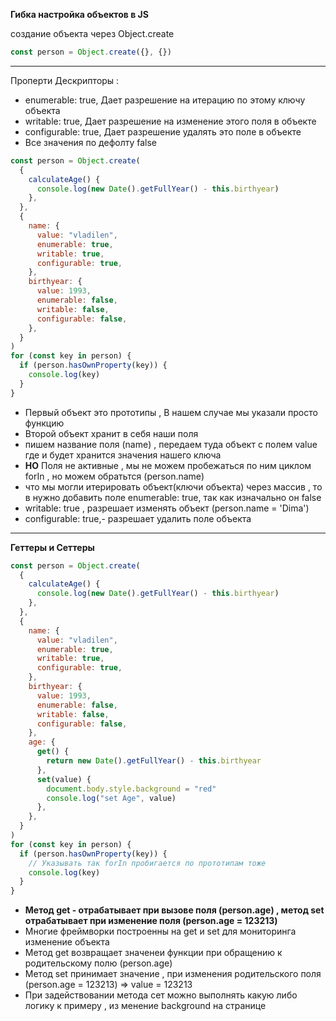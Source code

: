 **Гибка настройка объектов в JS**

создание объекта через Object.create

```javascript
const person = Object.create({}, {})
```

---

Проперти Дескрипторы :

- enumerable: true, Дает разрешение на итерацию по этому ключу объекта
- writable: true, Дает разрешение на изменение этого поля в объекте
- configurable: true, Дает разрешение удалять это поле в объекте
- Все значения по дефолту false

```javascript
const person = Object.create(
  {
    calculateAge() {
      console.log(new Date().getFullYear() - this.birthyear)
    },
  },
  {
    name: {
      value: "vladilen",
      enumerable: true,
      writable: true,
      configurable: true,
    },
    birthyear: {
      value: 1993,
      enumerable: false,
      writable: false,
      configurable: false,
    },
  }
)
for (const key in person) {
  if (person.hasOwnProperty(key)) {
    console.log(key)
  }
}
```

- Первый объект это прототипы , В нашем случае мы указали просто функцию
- Второй объект хранит в себя наши поля
- пишем название поля (name) , передаем туда объект с полем value где и будет хранится значения нашего ключа
- **НО** Поля не активные , мы не можем пробежаться по ним циклом forIn , но можем обратьтся (person.name)
- что мы могли итерировать объект(ключи объекта) через массив , то в нужно добавить поле enumerable: true, так как изначально он false
- writable: true , разрешает изменять объект (person.name = 'Dima')
- configurable: true,- разрешает удалить поле объекта

---

**Геттеры и Сеттеры**

```javascript
const person = Object.create(
  {
    calculateAge() {
      console.log(new Date().getFullYear() - this.birthyear)
    },
  },
  {
    name: {
      value: "vladilen",
      enumerable: true,
      writable: true,
      configurable: true,
    },
    birthyear: {
      value: 1993,
      enumerable: false,
      writable: false,
      configurable: false,
    },
    age: {
      get() {
        return new Date().getFullYear() - this.birthyear
      },
      set(value) {
        document.body.style.background = "red"
        console.log("set Age", value)
      },
    },
  }
)
for (const key in person) {
  if (person.hasOwnProperty(key)) {
    // Указывать так forIn пробигается по прототипам тоже
    console.log(key)
  }
}
```

- **Метод get - отрабатывает при вызове поля (person.age) , метод set отрабатывает при изменение поля (person.age = 123213)**
- Многие фреймворки построенны на get и set для мониторинга изменение объекта
- Метод get возвращает значенеи функции при обращению к родительскому полю (person.age)
- Метод set принимает значение , при изменения родительского поля (person.age = 123213) => value = 123213
- При задействовании метода сет можно выполнять какую либо логику к примеру , из менение background на странице
